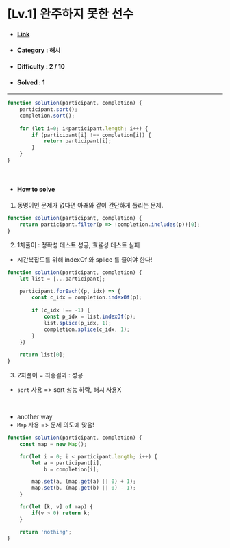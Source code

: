 # [Lv.1] 완주하지 못한 선수
* #### [Link](https://school.programmers.co.kr/learn/courses/30/lessons/42576)
* #### Category : 해시
* #### Difficulty : 2 / 10  
* #### Solved : 1

<hr />

```js
function solution(participant, completion) {
    participant.sort();
    completion.sort();
    
    for (let i=0; i<participant.length; i++) {
        if (participant[i] !== completion[i]) {
            return participant[i];
        }
    }
}
```

<br />


* #### How to solve
1. 동명이인 문제가 없다면 아래와 같이 간단하게 풀리는 문제. 
```js
function solution(participant, completion) {
    return participant.filter(p => !completion.includes(p))[0];
}
```
2. 1차풀이 : 정확성 테스트 성공, 효율성 테스트 실패
* 시간복잡도를 위해 indexOf 와 splice 를 줄여야 한다! 
```js
function solution(participant, completion) {
    let list = [...participant];

    participant.forEach((p, idx) => {
        const c_idx = completion.indexOf(p); 
        
        if (c_idx !== -1) {
            const p_idx = list.indexOf(p);
            list.splice(p_idx, 1);
            completion.splice(c_idx, 1);
        }
    })
    
    return list[0];
}
```

3. 2차풀이 = 최종결과 : 성공 
* `sort` 사용 => sort 성능 하락, 해시 사용X 

<br />

* another way  
* `Map` 사용 => 문제 의도에 맞음! 
```js
function solution(participant, completion) {
    const map = new Map();

    for(let i = 0; i < participant.length; i++) {
        let a = participant[i], 
            b = completion[i];

        map.set(a, (map.get(a) || 0) + 1);
        map.set(b, (map.get(b) || 0) - 1);
    }

    for(let [k, v] of map) {
        if(v > 0) return k;
    }

    return 'nothing';
}
```